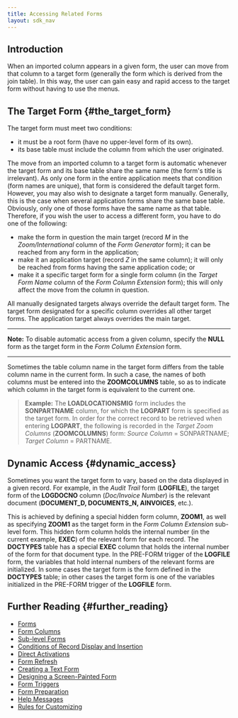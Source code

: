 ```yaml
---
title: Accessing Related Forms
layout: sdk_nav
---
```



## Introduction

When an imported column appears in a given form, the user can move from
that column to a target form (generally the form which is derived from
the join table). In this way, the user can gain easy and rapid access to
the target form without having to use the menus.

## The Target Form {#the_target_form}

The target form must meet two conditions:

-   it must be a root form (have no upper-level form of its own).
-   its base table must include the column from which the user
    originated.

The move from an imported column to a target form is automatic whenever
the target form and its base table share the same name (the form's title
is irrelevant). As only one form in the entire application meets that
condition (form names are unique), that form is considered the default
target form. However, you may also wish to designate a target form
manually. Generally, this is the case when several application forms
share the same base table. Obviously, only one of those forms have the
same name as that table. Therefore, if you wish the user to access a
different form, you have to do one of the following:

-   make the form in question the main target (record *M* in the
    *Zoom/International* column of the *Form Generator* form); it can be
    reached from any form in the application;
-   make it an application target (record *Z* in the same column); it
    will only be reached from forms having the same application code; or
-   make it a specific target form for a single form column (in the
    *Target Form Name* column of the *Form Column Extension* form); this
    will only affect the move from the column in question.

All manually designated targets always override the default target form.
The target form designated for a specific column overrides all other
target forms. The application target always overrides the main target.

------------------------------------------------------------------------

**Note:** To disable automatic access from a given column, specify the
**NULL** form as the target form in the *Form Column Extension* form.

------------------------------------------------------------------------

Sometimes the table column name in the target form differs from the
table column name in the current form. In such a case, the names of both
columns must be entered into the **ZOOMCOLUMNS** table, so as to
indicate which column in the target form is equivalent to the current
one.

> **Example:** The **LOADLOCATIONSMIG** form includes the
> **SONPARTNAME** column, for which the **LOGPART** form is specified as
> the target form. In order for the correct record to be retrieved when
> entering **LOGPART**, the following is recorded in the *Target Zoom
> Columns* (**ZOOMCOLUMNS**) form: *Source Column* = SONPARTNAME;
> *Target Column* = PARTNAME.

## Dynamic Access {#dynamic_access}

Sometimes you want the target form to vary, based on the data displayed
in a given record. For example, in the *Audit Trail* form (**LOGFILE**),
the target form of the **LOGDOCNO** column (*Doc/Invoice Number*) is the
relevant document (**DOCUMENT_D, DOCUMENTS_N, AINVOICES**, etc.).

This is achieved by defining a special hidden form column, **ZOOM1**, as
well as specifying **ZOOM1** as the target form in the *Form Column
Extension* sub-level form. This hidden form column holds the internal
number (in the current example, **EXEC**) of the relevant form for each
record. The **DOCTYPES** table has a special **EXEC** column that holds
the internal number of the form for that document type. In the PRE-FORM
trigger of the **LOGFILE** form, the variables that hold internal
numbers of the relevant forms are initialized. In some cases the target
form is the form defined in the **DOCTYPES** table; in other cases the
target form is one of the variables initialized in the PRE-FORM trigger
of the **LOGFILE** form.

## Further Reading {#further_reading}

-   [Forms](Forms "wikilink")
-   [Form Columns](Form_Columns "wikilink")
-   [Sub-level Forms](Sub-level_Forms "wikilink")
-   [Conditions of Record Display and
    Insertion](Conditions_of_Record_Display_and_Insertion "wikilink")
-   [Direct Activations](Direct_Activations "wikilink")
-   [Form Refresh](Form_Refresh "wikilink")
-   [Creating a Text Form](Creating_a_Text_Form "wikilink")
-   [Designing a Screen-Painted
    Form](Designing_a_Screen-Painted_Form "wikilink")
-   [Form Triggers](Form_Triggers "wikilink")
-   [Form Preparation](Form_Preparation "wikilink")
-   [Help Messages](Help_Messages "wikilink")
-   [Rules for Customizing](Rules_for_Customizing "wikilink")
